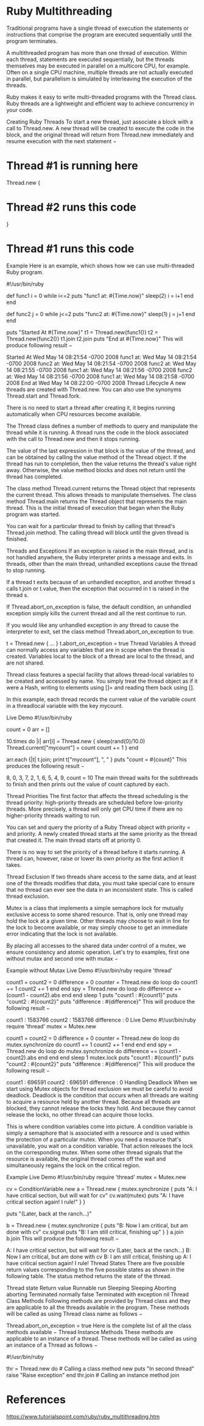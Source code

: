 # Ruby Multithreading

Traditional programs have a single thread of execution the statements or instructions that comprise the program are executed sequentially until the program terminates.

A multithreaded program has more than one thread of execution. Within each thread, statements are executed sequentially, but the threads themselves may be executed in parallel on a multicore CPU, for example. Often on a single CPU machine, multiple threads are not actually executed in parallel, but parallelism is simulated by interleaving the execution of the threads.

Ruby makes it easy to write multi-threaded programs with the Thread class. Ruby threads are a lightweight and efficient way to achieve concurrency in your code.

Creating Ruby Threads
To start a new thread, just associate a block with a call to Thread.new. A new thread will be created to execute the code in the block, and the original thread will return from Thread.new immediately and resume execution with the next statement −

# Thread #1 is running here
Thread.new {
   # Thread #2 runs this code
}
# Thread #1 runs this code
Example
Here is an example, which shows how we can use multi-threaded Ruby program.

#!/usr/bin/ruby

def func1
   i = 0
   while i<=2
      puts "func1 at: #{Time.now}"
      sleep(2)
      i = i+1
   end
end

def func2
   j = 0
   while j<=2
      puts "func2 at: #{Time.now}"
      sleep(1)
      j = j+1
   end
end

puts "Started At #{Time.now}"
t1 = Thread.new{func1()}
t2 = Thread.new{func2()}
t1.join
t2.join
puts "End at #{Time.now}"
This will produce following result −

Started At Wed May 14 08:21:54 -0700 2008
func1 at: Wed May 14 08:21:54 -0700 2008
func2 at: Wed May 14 08:21:54 -0700 2008
func2 at: Wed May 14 08:21:55 -0700 2008
func1 at: Wed May 14 08:21:56 -0700 2008
func2 at: Wed May 14 08:21:56 -0700 2008
func1 at: Wed May 14 08:21:58 -0700 2008
End at Wed May 14 08:22:00 -0700 2008
Thread Lifecycle
A new threads are created with Thread.new. You can also use the synonyms Thread.start and Thread.fork.

There is no need to start a thread after creating it, it begins running automatically when CPU resources become available.

The Thread class defines a number of methods to query and manipulate the thread while it is running. A thread runs the code in the block associated with the call to Thread.new and then it stops running.

The value of the last expression in that block is the value of the thread, and can be obtained by calling the value method of the Thread object. If the thread has run to completion, then the value returns the thread's value right away. Otherwise, the value method blocks and does not return until the thread has completed.

The class method Thread.current returns the Thread object that represents the current thread. This allows threads to manipulate themselves. The class method Thread.main returns the Thread object that represents the main thread. This is the initial thread of execution that began when the Ruby program was started.

You can wait for a particular thread to finish by calling that thread's Thread.join method. The calling thread will block until the given thread is finished.

Threads and Exceptions
If an exception is raised in the main thread, and is not handled anywhere, the Ruby interpreter prints a message and exits. In threads, other than the main thread, unhandled exceptions cause the thread to stop running.

If a thread t exits because of an unhandled exception, and another thread s calls t.join or t.value, then the exception that occurred in t is raised in the thread s.

If Thread.abort_on_exception is false, the default condition, an unhandled exception simply kills the current thread and all the rest continue to run.

If you would like any unhandled exception in any thread to cause the interpreter to exit, set the class method Thread.abort_on_exception to true.

t = Thread.new { ... }
t.abort_on_exception = true
Thread Variables
A thread can normally access any variables that are in scope when the thread is created. Variables local to the block of a thread are local to the thread, and are not shared.

Thread class features a special facility that allows thread-local variables to be created and accessed by name. You simply treat the thread object as if it were a Hash, writing to elements using []= and reading them back using [].

In this example, each thread records the current value of the variable count in a threadlocal variable with the key mycount.

Live Demo
#!/usr/bin/ruby

count = 0
arr = []

10.times do |i|
   arr[i] = Thread.new {
      sleep(rand(0)/10.0)
      Thread.current["mycount"] = count
      count += 1
   }
end

arr.each {|t| t.join; print t["mycount"], ", " }
puts "count = #{count}"
This produces the following result −

8, 0, 3, 7, 2, 1, 6, 5, 4, 9, count = 10
The main thread waits for the subthreads to finish and then prints out the value of count captured by each.

Thread Priorities
The first factor that affects the thread scheduling is the thread priority: high-priority threads are scheduled before low-priority threads. More precisely, a thread will only get CPU time if there are no higher-priority threads waiting to run.

You can set and query the priority of a Ruby Thread object with priority = and priority. A newly created thread starts at the same priority as the thread that created it. The main thread starts off at priority 0.

There is no way to set the priority of a thread before it starts running. A thread can, however, raise or lower its own priority as the first action it takes.

Thread Exclusion
If two threads share access to the same data, and at least one of the threads modifies that data, you must take special care to ensure that no thread can ever see the data in an inconsistent state. This is called thread exclusion.

Mutex is a class that implements a simple semaphore lock for mutually exclusive access to some shared resource. That is, only one thread may hold the lock at a given time. Other threads may choose to wait in line for the lock to become available, or may simply choose to get an immediate error indicating that the lock is not available.

By placing all accesses to the shared data under control of a mutex, we ensure consistency and atomic operation. Let's try to examples, first one without mutax and second one with mutax −

Example without Mutax
Live Demo
#!/usr/bin/ruby
require 'thread'

count1 = count2 = 0
difference = 0
counter = Thread.new do
   loop do
      count1 += 1
      count2 += 1
   end
end
spy = Thread.new do
   loop do
      difference += (count1 - count2).abs
   end
end
sleep 1
puts "count1 :  #{count1}"
puts "count2 :  #{count2}"
puts "difference : #{difference}"
This will produce the following result −

count1 :  1583766
count2 :  1583766
difference : 0
Live Demo
#!/usr/bin/ruby
require 'thread'
mutex = Mutex.new

count1 = count2 = 0
difference = 0
counter = Thread.new do
   loop do
      mutex.synchronize do
         count1 += 1
         count2 += 1
      end
   end
end
spy = Thread.new do
   loop do
      mutex.synchronize do
         difference += (count1 - count2).abs
      end
   end
end
sleep 1
mutex.lock
puts "count1 :  #{count1}"
puts "count2 :  #{count2}"
puts "difference : #{difference}"
This will produce the following result −

count1 :  696591
count2 :  696591
difference : 0
Handling Deadlock
When we start using Mutex objects for thread exclusion we must be careful to avoid deadlock. Deadlock is the condition that occurs when all threads are waiting to acquire a resource held by another thread. Because all threads are blocked, they cannot release the locks they hold. And because they cannot release the locks, no other thread can acquire those locks.

This is where condition variables come into picture. A condition variable is simply a semaphore that is associated with a resource and is used within the protection of a particular mutex. When you need a resource that's unavailable, you wait on a condition variable. That action releases the lock on the corresponding mutex. When some other thread signals that the resource is available, the original thread comes off the wait and simultaneously regains the lock on the critical region.

Example
Live Demo
#!/usr/bin/ruby
require 'thread'
mutex = Mutex.new

cv = ConditionVariable.new
a = Thread.new {
   mutex.synchronize {
      puts "A: I have critical section, but will wait for cv"
      cv.wait(mutex)
      puts "A: I have critical section again! I rule!"
   }
}

puts "(Later, back at the ranch...)"

b = Thread.new {
   mutex.synchronize {
      puts "B: Now I am critical, but am done with cv"
      cv.signal
      puts "B: I am still critical, finishing up"
   }
}
a.join
b.join
This will produce the following result −

A: I have critical section, but will wait for cv
(Later, back at the ranch...)
B: Now I am critical, but am done with cv
B: I am still critical, finishing up
A: I have critical section again! I rule!
Thread States
There are five possible return values corresponding to the five possible states as shown in the following table. The status method returns the state of the thread.

Thread state	Return value
Runnable	run
Sleeping	Sleeping
Aborting	aborting
Terminated normally	false
Terminated with exception	nil
Thread Class Methods
Following methods are provided by Thread class and they are applicable to all the threads available in the program. These methods will be called as using Thread class name as follows −

Thread.abort_on_exception = true
Here is the complete list of all the class methods available −
Thread Instance Methods
These methods are applicable to an instance of a thread. These methods will be called as using an instance of a Thread as follows −

#!/usr/bin/ruby

thr = Thread.new do   # Calling a class method new
   puts "In second thread"
   raise "Raise exception"
end
thr.join   # Calling an instance method join

# References
https://www.tutorialspoint.com/ruby/ruby_multithreading.htm
